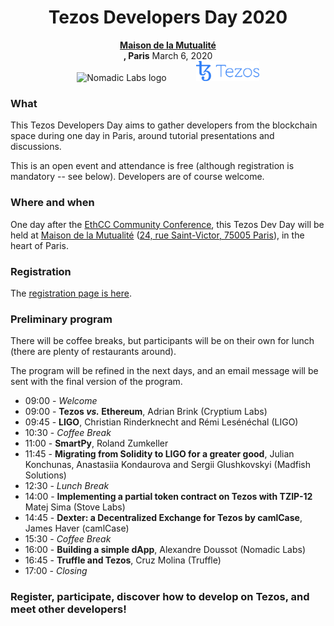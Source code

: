 <h1 align="center">Tezos Developers Day 2020</h1>

<p> </p>
<p align="center">
  <b><a href="https://www.maisondelamutualite.com/en">Maison de la Mutualité</a><br/>, Paris</b>
  March 6, 2020<br/>
  <img width="20%" src="https://nomadic-labs.com/images/logo.png" alt="Nomadic Labs logo">
  &nbsp;&nbsp;&nbsp;&nbsp;&nbsp;&nbsp;&nbsp;&nbsp;&nbsp;&nbsp;
  <img width="20%" src="./images/tezos.png" alt="Tezos logo">
</p>

### What

This Tezos Developers Day aims to gather developers from the blockchain space during one day in Paris, around tutorial presentations and discussions.

This is an open event and attendance is free (although registration is mandatory -- see below). Developers are of course welcome.

### Where and when

One day after the [EthCC Community Conference](https://ethcc.io/), this Tezos Dev Day will be held at [Maison de la Mutualité](https://www.maisondelamutualite.com/en) ([24, rue Saint-Victor, 75005 Paris](https://www.google.com/maps/place/Maison+de+la+Mutualit%C3%A9/@48.848713,2.350635,15z/data=!4m5!3m4!1s0x0:0x2a595de9d6bf634b!8m2!3d48.848713!4d2.350635)), in the heart of Paris.

### Registration

The [registration page is here](https://forms.gle/BV6Xft31sNy36t9Z7).

### Preliminary program

There will be coffee breaks, but participants will be on their own for lunch (there are plenty of restaurants around).

The program will be refined in the next days, and an email message will be sent with the final version of the program.

* 09:00 - _Welcome_
* 09:00 - **Tezos _vs._ Ethereum**, Adrian Brink (Cryptium Labs)
* 09:45 - **LIGO**, Christian Rinderknecht and Rémi Lesénéchal (LIGO)
* 10:30 - _Coffee Break_
* 11:00 - **SmartPy**, Roland Zumkeller
* 11:45 - **Migrating from Solidity to LIGO for a greater good**, Julian Konchunas, Anastasiia Kondaurova and Sergii Glushkovskyi (Madfish Solutions)
* 12:30 - _Lunch Break_
* 14:00 - **Implementing a partial token contract on Tezos with TZIP-12** Matej Sima (Stove Labs)
* 14:45 - **Dexter: a Decentralized Exchange for Tezos by camlCase**, James Haver (camlCase)
* 15:30 - _Coffee Break_
* 16:00 - **Building a simple dApp**, Alexandre Doussot (Nomadic Labs)
* 16:45 - **Truffle and Tezos**, Cruz Molina (Truffle)
* 17:00 - _Closing_

### Register, participate, discover how to develop on Tezos, and meet other developers!
